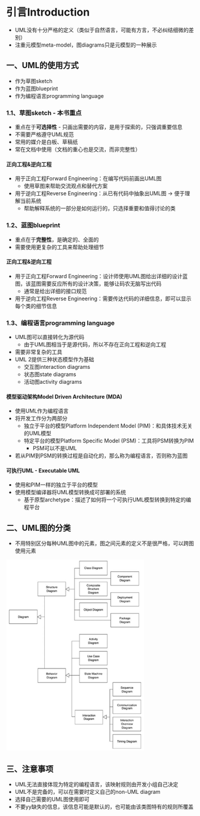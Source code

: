 # 引言Introduction

* UML没有十分严格的定义（类似于自然语言，可能有方言，不必纠结细微的差别）
* 注重元模型meta-model，图diagrams只是元模型的一种展示

## 一、UML的使用方式

* 作为草图sketch
* 作为蓝图blueprint
* 作为编程语言programming language

### 1.1、草图sketch - 本书重点

* 重点在于**可选择性** - 只画出需要的内容，是用于探索的，只强调重要信息
* 不需要严格遵守UML规范
* 常用的媒介是白板、草稿纸
* 常在文档中使用（文档的重心也是交流，而非完整性）

#### 正向工程&逆向工程

* 用于正向工程Forward Engineering：在编写代码前画出UML图
  * 使用草图来帮助交流观点和替代方案
* 用于逆向工程Reverse Engineering：从已有代码中抽象出UML图 -> 便于理解当前系统
  * 帮助解释系统的一部分是如何运行的，只选择重要和值得讨论的类

### 1.2、蓝图blueprint

* 重点在于**完整性**，是确定的、全面的
* 需要使用更复杂的工具来帮助处理细节

#### 正向工程&逆向工程

* 用于正向工程Forward Engineering：设计师使用UML图给出详细的设计蓝图，该蓝图需要反应所有的设计决策，能够让码农无脑写出代码
  * 通常是给出详细的接口规范
* 用于逆向工程Reverse Engineering：需要传达代码的详细信息，即可以显示每个类的细节信息

### 1.3、编程语言programming language

* UML图可以直接转化为源代码
  * 由于UML图相当于是源代码，所以不存在正向工程和逆向工程
* 需要非常复杂的工具
* UML 2提供三种状态模型作为基础
  * 交互图interaction diagrams
  * 状态图state diagrams
  * 活动图activity diagrams

#### 模型驱动架构Model Driven Architecture (MDA)

* 使用UML作为编程语言
* 将开发工作分为两部分
  * 独立于平台的模型Platform Independent Model (PIM)：和具体技术无关的UML模型
  * 特定平台的模型Platform Specific Model (PSM)：工具将PSM转换为PIM
    * PSM可以不是UML
* 若从PIM到PSM的转换过程是自动化的，那么称为编程语言，否则称为蓝图

#### 可执行UML - Executable UML

* 使用和PIM一样的独立于平台的模型
* 使用模型编译器将UML模型转换成可部署的系统
  * 基于原型archetype：描述了如何将一个可执行UML模型转换到特定的编程平台



## 二、UML图的分类

* 不用特别区分每种UML图中的元素，图之间元素的定义不是很严格，可以跨图使用元素

<img src="./images/01-UML图的分类.png" alt="UML图的分类" style="zoom:50%;" />



## 三、注意事项

* UML无法直接体现为特定的编程语言，该映射规则由开发小组自己决定
* UML不是完备的，可以在需要时定义自己的non-UML diagram
* 选择自己需要的UML图使用即可
* 不要yy缺失的信息，该信息可能是默认的，也可能由该类图特有的规则所覆盖